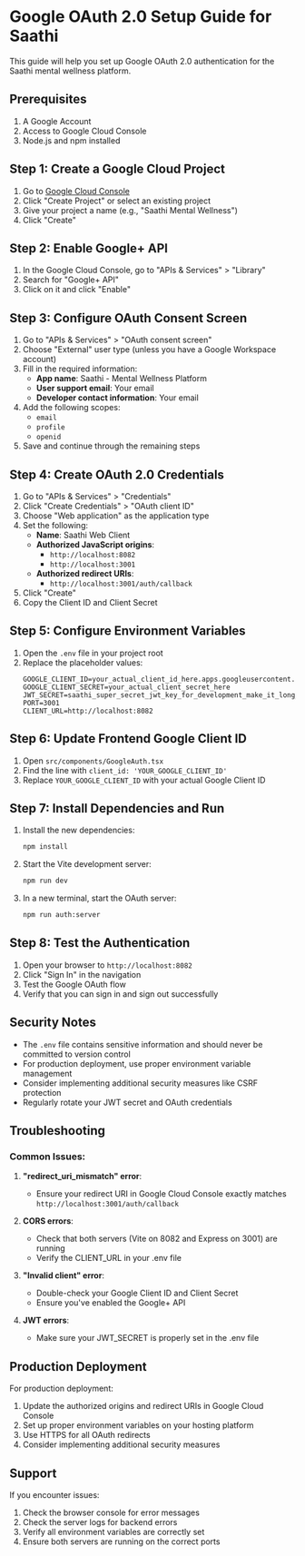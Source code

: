 # Google OAuth 2.0 Setup Guide for Saathi

This guide will help you set up Google OAuth 2.0 authentication for the Saathi mental wellness platform.

## Prerequisites

1. A Google Account
2. Access to Google Cloud Console
3. Node.js and npm installed

## Step 1: Create a Google Cloud Project

1. Go to [Google Cloud Console](https://console.cloud.google.com/)
2. Click "Create Project" or select an existing project
3. Give your project a name (e.g., "Saathi Mental Wellness")
4. Click "Create"

## Step 2: Enable Google+ API

1. In the Google Cloud Console, go to "APIs & Services" > "Library"
2. Search for "Google+ API"
3. Click on it and click "Enable"

## Step 3: Configure OAuth Consent Screen

1. Go to "APIs & Services" > "OAuth consent screen"
2. Choose "External" user type (unless you have a Google Workspace account)
3. Fill in the required information:
   - **App name**: Saathi - Mental Wellness Platform
   - **User support email**: Your email
   - **Developer contact information**: Your email
4. Add the following scopes:
   - `email`
   - `profile`
   - `openid`
5. Save and continue through the remaining steps

## Step 4: Create OAuth 2.0 Credentials

1. Go to "APIs & Services" > "Credentials"
2. Click "Create Credentials" > "OAuth client ID"
3. Choose "Web application" as the application type
4. Set the following:
   - **Name**: Saathi Web Client
   - **Authorized JavaScript origins**: 
     - `http://localhost:8082`
     - `http://localhost:3001`
   - **Authorized redirect URIs**: 
     - `http://localhost:3001/auth/callback`
5. Click "Create"
6. Copy the Client ID and Client Secret

## Step 5: Configure Environment Variables

1. Open the `.env` file in your project root
2. Replace the placeholder values:
   ```env
   GOOGLE_CLIENT_ID=your_actual_client_id_here.apps.googleusercontent.com
   GOOGLE_CLIENT_SECRET=your_actual_client_secret_here
   JWT_SECRET=saathi_super_secret_jwt_key_for_development_make_it_long_and_random_2024
   PORT=3001
   CLIENT_URL=http://localhost:8082
   ```

## Step 6: Update Frontend Google Client ID

1. Open `src/components/GoogleAuth.tsx`
2. Find the line with `client_id: 'YOUR_GOOGLE_CLIENT_ID'`
3. Replace `YOUR_GOOGLE_CLIENT_ID` with your actual Google Client ID

## Step 7: Install Dependencies and Run

1. Install the new dependencies:
   ```bash
   npm install
   ```

2. Start the Vite development server:
   ```bash
   npm run dev
   ```

3. In a new terminal, start the OAuth server:
   ```bash
   npm run auth:server
   ```

## Step 8: Test the Authentication

1. Open your browser to `http://localhost:8082`
2. Click "Sign In" in the navigation
3. Test the Google OAuth flow
4. Verify that you can sign in and sign out successfully

## Security Notes

- The `.env` file contains sensitive information and should never be committed to version control
- For production deployment, use proper environment variable management
- Consider implementing additional security measures like CSRF protection
- Regularly rotate your JWT secret and OAuth credentials

## Troubleshooting

### Common Issues:

1. **"redirect_uri_mismatch" error**: 
   - Ensure your redirect URI in Google Cloud Console exactly matches `http://localhost:3001/auth/callback`

2. **CORS errors**: 
   - Check that both servers (Vite on 8082 and Express on 3001) are running
   - Verify the CLIENT_URL in your .env file

3. **"Invalid client" error**: 
   - Double-check your Google Client ID and Client Secret
   - Ensure you've enabled the Google+ API

4. **JWT errors**: 
   - Make sure your JWT_SECRET is properly set in the .env file

## Production Deployment

For production deployment:

1. Update the authorized origins and redirect URIs in Google Cloud Console
2. Set up proper environment variables on your hosting platform
3. Use HTTPS for all OAuth redirects
4. Consider implementing additional security measures

## Support

If you encounter issues:
1. Check the browser console for error messages
2. Check the server logs for backend errors
3. Verify all environment variables are correctly set
4. Ensure both servers are running on the correct ports